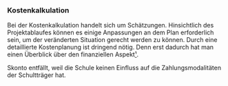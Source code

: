 ﻿### Kostenkalkulation
Bei der Kostenkalkulation handelt sich um Schätzungen. Hinsichtlich des Projektablaufes können es einige Anpassungen an dem Plan erforderlich sein, um der veränderten Situation gerecht werden zu können.
Durch eine detaillierte Kostenplanung ist dringend nötig. Denn erst dadurch hat man einen Überblick über den finanziellen Aspekt[¹].
 


Skonto entfällt, weil die Schule keinen Einfluss auf die Zahlungsmodalitäten der Schultträger hat.

[¹]: https://erfolgreich-projekte-leiten.de/kostenplan/



